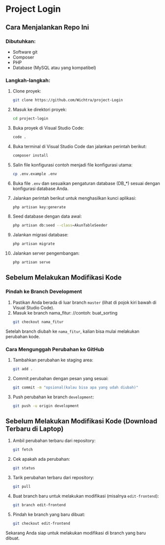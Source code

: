 # Project Login

## Cara Menjalankan Repo Ini

### Dibutuhkan:

- Software git
- Composer
- PHP
- Database (MySQL atau yang kompatibel)

### Langkah-langkah:

1. Clone proyek:
    ```bash
    git clone https://github.com/Wichtra/project-Login
    ```

2. Masuk ke direktori proyek:
    ```bash
    cd project-login
    ```

3. Buka proyek di Visual Studio Code:
    ```bash
    code .
    ```

4. Buka terminal di Visual Studio Code dan jalankan perintah berikut:
    ```bash
    composer install
    ```

5. Salin file konfigurasi contoh menjadi file konfigurasi utama:
    ```bash
    cp .env.example .env
    ```

6. Buka file `.env` dan sesuaikan pengaturan database (DB_*) sesuai dengan konfigurasi database Anda.

7. Jalankan perintah berikut untuk menghasilkan kunci aplikasi:
    ```bash
    php artisan key:generate
    ```

8. Seed database dengan data awal:
    ```bash
    php artisan db:seed --class=AkunTableSeeder
    ```

9. Jalankan migrasi database:
    ```bash
    php artisan migrate
    ```

10. Jalankan server pengembangan:
    ```bash
    php artisan serve
    ```

## Sebelum Melakukan Modifikasi Kode

### Pindah ke Branch Development

1. Pastikan Anda berada di luar branch `master` (lihat di pojok kiri bawah di Visual Studio Code).
2. Masuk ke branch nama_fitur: //contoh: buat_sorting
    ```bash
    git checkout nama_fitur
    ```

Setelah branch diubah ke `nama_fitur`, kalian bisa mulai melakukan perubahan kode.

### Cara Mengunggah Perubahan ke GitHub

1. Tambahkan perubahan ke staging area:
    ```bash
    git add .
    ```

2. Commit perubahan dengan pesan yang sesuai:
    ```bash
    git commit -m "opsional(kalau bisa apa yang udah diubah)"
    ```

3. Push perubahan ke branch `development`:
    ```bash
    git push -u origin development
    ```

## Sebelum Melakukan Modifikasi Kode (Download Terbaru di Laptop)

1. Ambil perubahan terbaru dari repository:
    ```bash
    git fetch
    ```

2. Cek apakah ada perubahan:
    ```bash
    git status
    ```

3. Tarik perubahan terbaru dari repository:
    ```bash
    git pull
    ```

4. Buat branch baru untuk melakukan modifikasi (misalnya `edit-frontend`):
    ```bash
    git branch edit-frontend
    ```

5. Pindah ke branch yang baru dibuat:
    ```bash
    git checkout edit-frontend
    ```

Sekarang Anda siap untuk melakukan modifikasi di branch yang baru dibuat.
